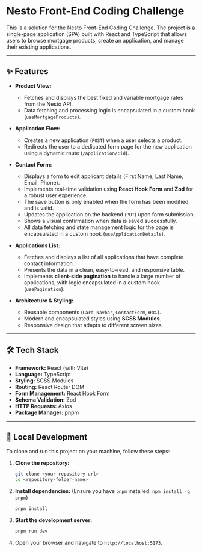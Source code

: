 # Nesto Front-End Coding Challenge

This is a solution for the Nesto Front-End Coding Challenge. The project is a single-page application (SPA) built with React and TypeScript that allows users to browse mortgage products, create an application, and manage their existing applications.

---

## ✨ Features

-   **Product View:**
    -   Fetches and displays the best fixed and variable mortgage rates from the Nesto API.
    -   Data fetching and processing logic is encapsulated in a custom hook (`useMortgageProducts`).

-   **Application Flow:**
    -   Creates a new application (`POST`) when a user selects a product.
    -   Redirects the user to a dedicated form page for the new application using a dynamic route (`/application/:id`).

-   **Contact Form:**
    -   Displays a form to edit applicant details (First Name, Last Name, Email, Phone).
    -   Implements real-time validation using **React Hook Form** and **Zod** for a robust user experience.
    -   The save button is only enabled when the form has been modified and is valid.
    -   Updates the application on the backend (`PUT`) upon form submission.
    -   Shows a visual confirmation when data is saved successfully.
    -   All data fetching and state management logic for the page is encapsulated in a custom hook (`useApplicationDetails`).

-   **Applications List:**
    -   Fetches and displays a list of all applications that have complete contact information.
    -   Presents the data in a clean, easy-to-read, and responsive table.
    -   Implements **client-side pagination** to handle a large number of applications, with logic encapsulated in a custom hook (`usePagination`).

-   **Architecture & Styling:**
    -   Reusable components (`Card`, `Navbar`, `ContactForm`, etc.).
    -   Modern and encapsulated styles using **SCSS Modules**.
    -   Responsive design that adapts to different screen sizes.

---

## 🛠️ Tech Stack

-   **Framework:** React (with Vite)
-   **Language:** TypeScript
-   **Styling:** SCSS Modules
-   **Routing:** React Router DOM
-   **Form Management:** React Hook Form
-   **Schema Validation:** Zod
-   **HTTP Requests:** Axios
-   **Package Manager:** pnpm

---

## 🚀 Local Development

To clone and run this project on your machine, follow these steps:

1.  **Clone the repository:**
    ```bash
    git clone <your-repository-url>
    cd <repository-folder-name>
    ```

2.  **Install dependencies:**
    (Ensure you have `pnpm` installed: `npm install -g pnpm`)
    ```bash
    pnpm install
    ```

3.  **Start the development server:**
    ```bash
    pnpm run dev
    ```

4.  Open your browser and navigate to `http://localhost:5173`.